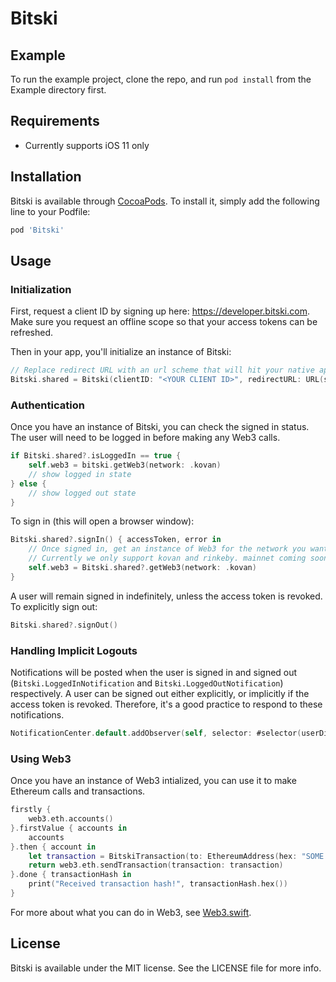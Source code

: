 # Bitski

## Example

To run the example project, clone the repo, and run `pod install` from the Example directory first.

## Requirements

- Currently supports iOS 11 only

## Installation

Bitski is available through [CocoaPods](https://cocoapods.org). To install
it, simply add the following line to your Podfile:

```ruby
pod 'Bitski'
```

## Usage


### Initialization

First, request a client ID by signing up here: https://developer.bitski.com. Make sure you request an offline scope so that your access tokens can be refreshed.

Then in your app, you'll initialize an instance of Bitski:

```swift
// Replace redirect URL with an url scheme that will hit your native app
Bitski.shared = Bitski(clientID: "<YOUR CLIENT ID>", redirectURL: URL(string: "exampleapp://application/callback")!)
```

### Authentication

Once you have an instance of Bitski, you can check the signed in status. The user will need to be logged in before making any Web3 calls.

```swift
if Bitski.shared?.isLoggedIn == true {
    self.web3 = bitski.getWeb3(network: .kovan)
    // show logged in state
} else {
    // show logged out state
}
```

To sign in (this will open a browser window):

```swift
Bitski.shared?.signIn() { accessToken, error in
    // Once signed in, get an instance of Web3 for the network you want
    // Currently we only support kovan and rinkeby. mainnet coming soon.
    self.web3 = Bitski.shared?.getWeb3(network: .kovan)
}
```

A user will remain signed in indefinitely, unless the access token is revoked. To explicitly sign out:

```swift
Bitski.shared?.signOut()
```

### Handling Implicit Logouts

Notifications will be posted when the user is signed in and signed out (`Bitski.LoggedInNotification` and `Bitski.LoggedOutNotification`) respectively.
A user can be signed out either explicitly, or implicitly if the access token is revoked. Therefore, it's a good practice to respond to these notifications.

```swift
NotificationCenter.default.addObserver(self, selector: #selector(userDidLogout), name: Bitski.LoggedOutNotification, object: nil)
```

### Using Web3

Once you have an instance of Web3 intialized, you can use it to make Ethereum calls and transactions.

```swift
firstly {
    web3.eth.accounts()
}.firstValue { accounts in
    accounts
}.then { account in
    let transaction = BitskiTransaction(to: EthereumAddress(hex: "SOME ADDRESS", eip55: false), from: account, value: 0, gasLimit: 20000)
    return web3.eth.sendTransaction(transaction: transaction)
}.done { transactionHash in
    print("Received transaction hash!", transactionHash.hex())
}
```

For more about what you can do in Web3, see [Web3.swift](https://github.com/Boilertalk/Web3.swift).

## License

Bitski is available under the MIT license. See the LICENSE file for more info.
